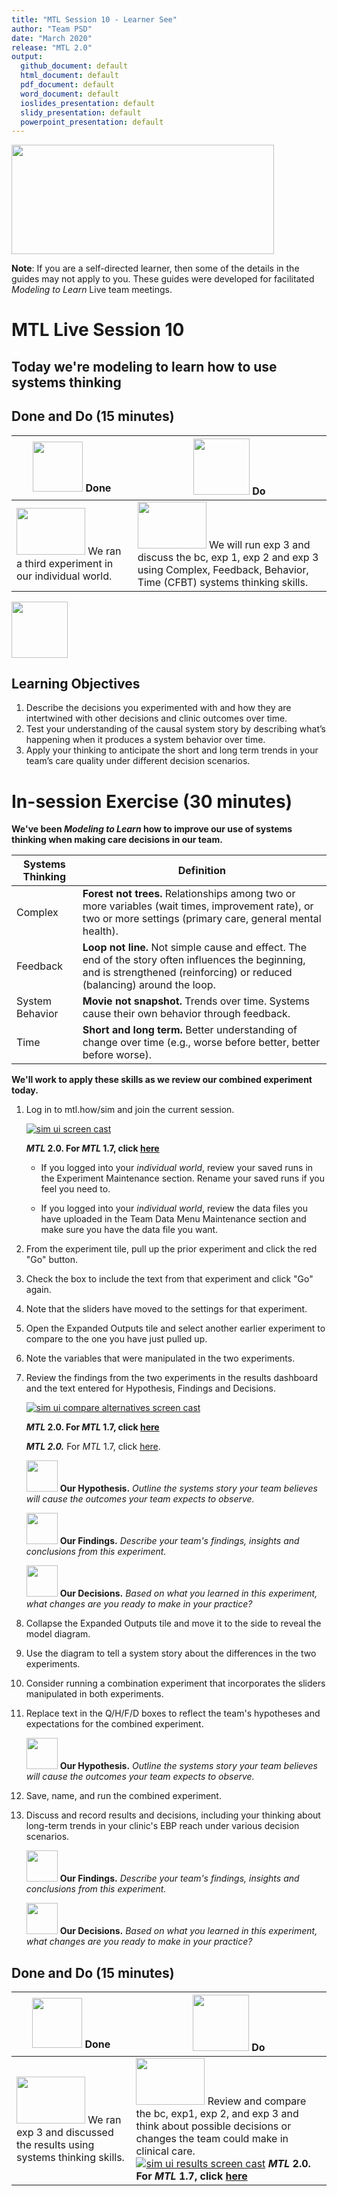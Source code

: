 ```yaml
---
title: "MTL Session 10 - Learner See"
author: "Team PSD"
date: "March 2020"
release: "MTL 2.0"
output: 
  github_document: default
  html_document: default
  pdf_document: default
  word_document: default
  ioslides_presentation: default
  slidy_presentation: default
  powerpoint_presentation: default
---
```


[<img src = "https://github.com/lzim/teampsd/blob/master/resources/title_slides/mtl_s10_systems_thinking_title.png"
     height = "175" width = "420">](#DontLink)

**Note**: If you are a self-directed learner, then some of the details in the guides may not apply to you. These guides were developed for facilitated *Modeling to Learn* Live team meetings.

# MTL Live Session 10

## Today we're modeling to learn how to use systems thinking

## Done and Do (15 minutes)

<!-- Do/Done Tables -->
| [<img src = "https://github.com/lzim/teampsd/blob/master/resources/icons/done.png" height = "80" width = "80">](#.) **Done** | [<img src = "https://github.com/lzim/teampsd/blob/master/resources/icons/do.png" height = "90" width = "90">](#.) **Do** |
| --- | --- |
| [<img src = "https://raw.githubusercontent.com/lzim/teampsd/master/resources/logos/mtl_how_sim.png" height = "75" width = "110">](http://mtl.how/sim) We ran a third experiment in our individual world.  | [<img src = "https://raw.githubusercontent.com/lzim/teampsd/master/resources/logos/mtl_how_sim.png" height = "75" width = "110">](http://mtl.how/sim) We will run exp 3 and discuss the bc, exp 1, exp 2 and exp 3 using Complex, Feedback, Behavior, Time (CFBT) systems thinking skills. |

<!-- Learning Objectives Icon -->
[<img src = "https://github.com/lzim/teampsd/blob/master/resources/icons/learning_objectives.png" height = "90" width = "90" style ="display: inline-block"/>](#.)

## Learning Objectives

1. Describe the decisions you experimented with and how they are intertwined with other decisions and clinic outcomes over time.
2. Test your understanding of the causal system story by describing what’s happening when it produces a system behavior over time.
3. Apply your thinking to anticipate the short and long term trends in your team’s care quality under different decision scenarios.

# In-session Exercise (30 minutes)

**We've been _Modeling to Learn_ how to improve our use of systems thinking when making care decisions in our team.**

Systems Thinking | Definition
-- | --
Complex | **Forest   not trees.**    Relationships among two or more   variables (wait times, improvement rate), or two or more settings (primary   care, general mental health).
Feedback | **Loop not line.**    Not simple cause and effect. The end of   the story often influences the beginning, and is strengthened (reinforcing)   or reduced (balancing) around the loop.
System Behavior | **Movie   not snapshot.**    Trends over time.    Systems cause their own behavior   through feedback.
Time | **Short   and   long term.**      Better understanding of change over   time   (e.g., worse before better, better   before worse).

**We'll work to apply these skills as we review our combined experiment today.**

1. Log in to mtl.how/sim and join the current session.  

    [![sim ui screen cast](https://raw.githubusercontent.com/lzim/teampsd/master/resources/gifs/mtl_2.0/sim_ui_1.gif)](#.)  

    **_MTL_ 2.0. For _MTL_ 1.7, click [here](https://github.com/lzim/mtl/blob/master/release_1.7/mtl_session09_see.md)**  

    - If you logged into your *individual world*, review your saved runs in the Experiment Maintenance section. Rename your saved runs if you feel you need to.  

    - If you logged into your *individual world*, review the data files you have uploaded in the Team Data Menu Maintenance section and make sure you have the data file you want.  

2. From the experiment tile, pull up the prior experiment and click the red "Go" button.  

3. Check the box to include the text from that experiment and click "Go" again.  

4. Note that the sliders have moved to the settings for that experiment.  

5. Open the Expanded Outputs tile and select another earlier experiment to compare to the one you have just pulled up.  

6. Note the variables that were manipulated in the two experiments.  

7. Review the findings from the two experiments in the results dashboard and the text entered for Hypothesis, Findings and Decisions.  

    [![sim ui compare alternatives screen cast](https://raw.githubusercontent.com/lzim/teampsd/master/resources/gifs/mtl_2.0/sim_ui_compare_alt.gif)](#.)  

    **_MTL_ 2.0. For _MTL_ 1.7, click [here](https://github.com/lzim/mtl/blob/master/release_1.7/mtl_session09_see.md)**

    ***MTL 2.0.*** For *MTL* 1.7, click [here](https://github.com/lzim/mtl/blob/master/release_1.7/mtl_session10_see.md).

    [<img src = "https://raw.githubusercontent.com/lzim/teampsd/master/resources/icons/mtl_hypothesis.png" height = "50" width = "50" style = "display: inline-block"/>](#.) **Our Hypothesis.** *Outline the systems story your team believes will cause the outcomes your team expects to observe.*  

    [<img src = "https://raw.githubusercontent.com/lzim/teampsd/master/resources/icons/mtl_findings.png" height = "50" width = "50" style = "display: inline-block"/>](#.) **Our Findings.** *Describe your team's findings, insights and conclusions from this experiment.*  

    [<img src = "https://raw.githubusercontent.com/lzim/teampsd/master/resources/icons/mtl_decisions.png" height = "50" width = "50" style = "display: inline-block"/>](#.) **Our Decisions.** *Based on what you learned in this experiment, what changes are you ready to make in your practice?*  

8. Collapse the Expanded Outputs tile and move it to the side to reveal the model diagram.  

9. Use the diagram to tell a system story about the differences in the two experiments.  

10. Consider running a combination experiment that incorporates the sliders manipulated in both experiments.  

11. Replace text in the Q/H/F/D boxes to reflect the team's hypotheses and expectations for the combined experiment.  

    [<img src = "https://raw.githubusercontent.com/lzim/teampsd/master/resources/icons/mtl_hypothesis.png" height = "50" width = "50" style = "display: inline-block"/>](#.) **Our Hypothesis.** *Outline the systems story your team believes will cause the outcomes your team expects to observe.*  

12. Save, name, and run the combined experiment.  

13. Discuss and record results and decisions, including your thinking about long-term trends in your clinic's EBP reach under various decision scenarios.  

    [<img src = "https://raw.githubusercontent.com/lzim/teampsd/master/resources/icons/mtl_findings.png" height = "50" width = "50" style = "display: inline-block"/>](#.) **Our Findings.** *Describe your team's findings, insights and conclusions from this experiment.*  

    [<img src = "https://raw.githubusercontent.com/lzim/teampsd/master/resources/icons/mtl_decisions.png" height = "50" width = "50" style = "display: inline-block"/>](#.) **Our Decisions.** *Based on what you learned in this experiment, what changes are you ready to make in your practice?*

## Done and Do (15 minutes)

<!-- Do/Done Tables -->
| [<img src = "https://github.com/lzim/teampsd/blob/master/resources/icons/done.png" height = "80" width = "80">](#.) **Done** | [<img src = "https://github.com/lzim/teampsd/blob/master/resources/icons/do.png" height = "90" width = "90">](#.) **Do** |
| --- | --- |
| [<img src = "https://raw.githubusercontent.com/lzim/teampsd/master/resources/logos/mtl_how_sim.png" height = "75" width = "110">](http://mtl.how/sim) We ran exp 3 and discussed the results using systems thinking skills. | [<img src = "https://raw.githubusercontent.com/lzim/teampsd/master/resources/logos/mtl_how_sim.png" height = "75" width = "110">](http://mtl.how/sim) Review and compare the bc, exp1, exp 2, and exp 3 and think about possible decisions or changes the team could make in clinical care. [![sim ui results screen cast](https://raw.githubusercontent.com/lzim/teampsd/master/resources/gifs/mtl_2.0/sim_ui_results_dash.gif)](#.) **_MTL_ 2.0. For _MTL_ 1.7, click [here](https://github.com/lzim/mtl/blob/master/release_1.7/mtl_session09_see.md)** |
